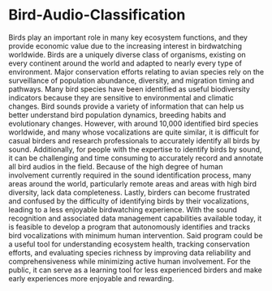 # Bird-Audio-Classification

Birds play an important role in many key ecosystem functions, and they provide economic value
due to the increasing interest in birdwatching worldwide. Birds are a uniquely diverse class of
organisms, existing on every continent around the world and adapted to nearly every type of
environment. Major conservation efforts relating to avian species rely on the surveillance of
population abundance, diversity, and migration timing and pathways. Many bird species have
been identified as useful biodiversity indicators because they are sensitive to environmental and
climatic changes.
Bird sounds provide a variety of information that can help us better understand bird population
dynamics, breeding habits and evolutionary changes. However, with around 10,000 identified
bird species worldwide, and many whose vocalizations are quite similar, it is difficult for casual
birders and research professionals to accurately identify all birds by sound. Additionally, for
people with the expertise to identify birds by sound, it can be challenging and time consuming to
accurately record and annotate all bird audios in the field. Because of the high degree of human
involvement currently required in the sound identification process, many areas around the world,
particularly remote areas and areas with high bird diversity, lack data completeness. Lastly,
birders can become frustrated and confused by the difficulty of identifying birds by their
vocalizations, leading to a less enjoyable birdwatching experience.
With the sound recognition and associated data management capabilities available today, it is
feasible to develop a program that autonomously identifies and tracks bird vocalizations with
minimum human intervention. Said program could be a useful tool for understanding ecosystem
health, tracking conservation efforts, and evaluating species richness by improving data
reliability and comprehensiveness while minimizing active human involvement. For the public, it
can serve as a learning tool for less experienced birders and make early experiences more
enjoyable and rewarding.
